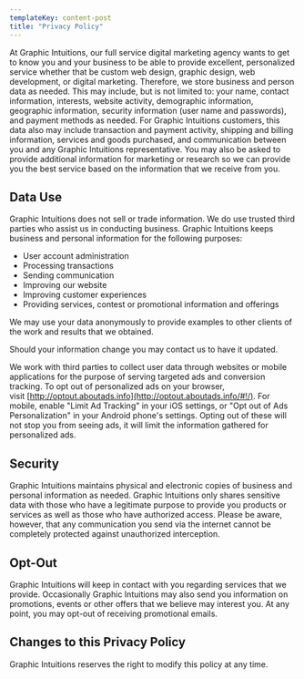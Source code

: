 ```yaml
---
templateKey: content-post
title: "Privacy Policy"
---
```


At Graphic Intuitions, our full service digital marketing agency wants to get to know you and your business to be able to provide excellent, personalized service whether that be custom web design, graphic design, web development, or digital marketing. Therefore, we store business and person data as needed. This may include, but is not limited to: your name, contact information, interests, website activity, demographic information, geographic information, security information (user name and passwords), and payment methods as needed. For Graphic Intuitions customers, this data also may include transaction and payment activity, shipping and billing information, services and goods purchased, and communication between you and any Graphic Intuitions representative. You may also be asked to provide additional information for marketing or research so we can provide you the best service based on the information that we receive from you.

**Data Use**
------------

Graphic Intuitions does not sell or trade information. We do use trusted third parties who assist us in conducting business. Graphic Intuitions keeps business and personal information for the following purposes:

-   User account administration
-   Processing transactions
-   Sending communication
-   Improving our website
-   Improving customer experiences
-   Providing services, contest or promotional information and offerings

We may use your data anonymously to provide examples to other clients of the work and results that we obtained.

Should your information change you may contact us to have it updated.

We work with third parties to collect user data through websites or mobile applications for the purpose of serving targeted ads and conversion tracking. To opt out of personalized ads on your browser, visit [http://optout.aboutads.info](http://optout.aboutads.info/#!/). For mobile, enable "Limit Ad Tracking" in your iOS settings, or "Opt out of Ads Personalization" in your Android phone's settings. Opting out of these will not stop you from seeing ads, it will limit the information gathered for personalized ads.

**Security**
------------

Graphic Intuitions maintains physical and electronic copies of business and personal information as needed. Graphic Intuitions only shares sensitive data with those who have a legitimate purpose to provide you products or services as well as those who have authorized access. Please be aware, however, that any communication you send via the internet cannot be completely protected against unauthorized interception.

**Opt-Out**
-----------

Graphic Intuitions will keep in contact with you regarding services that we provide. Occasionally Graphic Intuitions may also send you information on promotions, events or other offers that we believe may interest you. At any point, you may opt-out of receiving promotional emails.

**Changes to this Privacy Policy**
----------------------------------

Graphic Intuitions reserves the right to modify this policy at any time.

[](https://www.facebook.com/GraphicIntuitions)